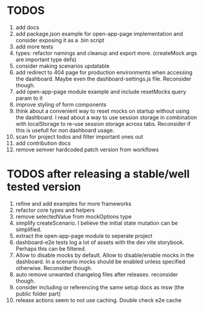 # TODOS

1. add docs
1. add package.json example for open-app-page implementation and consider exposing it as a .bin script
1. add more tests
1. types: refactor namings and cleanup and export more. (createMock args are important type defs)
1. consider making scenarios updatable
1. add redirect to 404 page for production environments when accessing the dashboard. Maybe even the dashboard-settings.js file. Reconsider though.
1. add open-app-page module example and include resetMocks query param to it
1. improve styling of form components
1. think about a convenient way to reset mocks on startup without using the dashboard. I read about a way to use session storage
   in combination with localStorage to re-use session storage across tabs. Reconsider if this is usefull for non dashboard usage.
1. scan for project todos and filter important ones out
1. add contribution docs
1. remove semver hardcoded patch version from workflows

# TODOS after releasing a stable/well tested version

1. refine and add examples for more frameworks
1. refactor core types and helpers
1. remove selectedValue from mockOptions type
1. simplify createScenario. I believe the initial state mutation can be simplified.
1. extract the open-app-page module to seperate project
1. dashboard-e2e tests log a lot of assets with the dev vite storybook. Perhaps this can be filtered.
1. Allow to disable mocks by default. Allow to disable/enable mocks in the dashboard.
   In a scenario mocks should be enabled unless specified otherwise. Reconsider though.
1. auto remove unwanted changelog files after releases. reconsider though.
1. consider including or referencing the same setup docs as msw (the public folder part)
1. release actions seem to not use caching. Double check e2e cache
